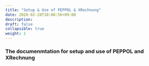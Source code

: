 ```yaml
---
title: "Setup & Use of PEPPOL & XRechnung"
date: 2020-02-28T10:08:56+09:00
description: 
draft: false
collapsible: true
weight: 1
---
```


### The documenmtation for setup and use of PEPPOL and XRechnung